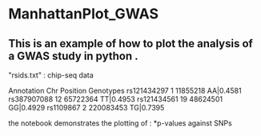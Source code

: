 # ManhattanPlot_GWAS
## This is an example of how to plot the analysis of a GWAS study in python .


"rsids.txt" :
chip-seq data

Annotation	Chr	Position	Genotypes
rs121434297	1	11855218	AA|0.4581
rs387907088	12	65722364	TT|0.4953
rs121434561	19	48624501	GG|0.4929
rs1109867	2	220083453	TG|0.7395



the notebook demonstrates the plotting of :
  *p-values against SNPs 
